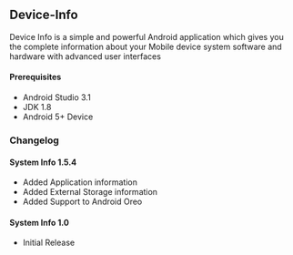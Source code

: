## Device-Info
Device Info is a simple and powerful Android application which gives you the complete information about your Mobile device system software and hardware with advanced user interfaces

#### Prerequisites
- Android Studio 3.1
- JDK 1.8
- Android 5+ Device

### Changelog
#### System Info 1.5.4
- Added Application information
- Added External Storage information
- Added Support to Android Oreo

#### System Info 1.0
- Initial Release
